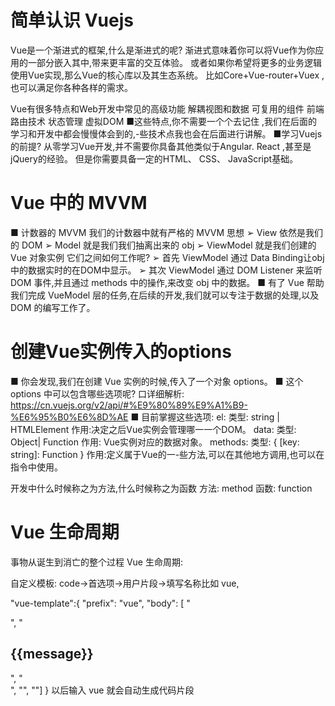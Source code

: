 # 简单认识 Vuejs
Vue是一个渐进式的框架,什么是渐进式的呢?
渐进式意味着你可以将Vue作为你应用的一部分嵌入其中,带来更丰富的交互体验。
或者如果你希望将更多的业务逻辑使用Vue实现,那么Vue的核心库以及其生态系统。
比如Core+Vue-router+Vuex ,也可以满足你各种各样的需求。

Vue有很多特点和Web开发中常见的高级功能
解耦视图和数据
可复用的组件
前端路由技术
状态管理
虚拟DOM
■这些特点,你不需要一个个去记住 ,我们在后面的学习和开发中都会慢慢体会到的,-些技术点我也会在后面进行讲解。
■学习Vuejs的前提?
从零学习Vue开发,并不需要你具备其他类似于Angular. React ,甚至是jQuery的经验。
但是你需要具备一定的HTML、 CSS、 JavaScript基础。

# Vue 中的 MVVM

■ 计数器的 MVVM
我们的计数器中就有严格的 MVVM 思想
➢ View 依然是我们的 DOM
➢ Model 就是我们我们抽离出来的 obj
➢ ViewModel 就是我们创建的 Vue 对象实例
它们之间如何工作呢?
➢ 首先 ViewModel 通过 Data Binding让obj 中的数据实时的在DOM中显示。
➢ 其次 ViewModel 通过 DOM Listener 来监听 DOM 事件,并且通过 methods 中的操作,来改变 obj 中的数据。
■ 有了 Vue 帮助我们完成 VueModel 层的任务,在后续的开发,我们就可以专注于数据的处理,以及 DOM 的编写工作了。

# 创建Vue实例传入的options

■ 你会发现,我们在创建 Vue 实例的时候,传入了一个对象 options。
■ 这个 options 中可以包含哪些选项呢?
口详细解析: https://cn.vuejs.org/v2/api/#%E9%80%89%E9%A1%B9-%E6%95%B0%E6%8D%AE
■ 目前掌握这些选项:
el:
  类型: string | HTMLElement
  作用:决定之后Vue实例会管理哪一一个DOM。
data:
  类型: Object| Function
  作用: Vue实例对应的数据对象。
methods:
  类型: { [key: string]: Function }
  作用:定义属于Vue的一-些方法,可以在其他地方调用,也可以在指令中使用。

开发中什么时候称之为方法,什么时候称之为函数
方法: method
函数: function

# Vue 生命周期

事物从诞生到消亡的整个过程
Vue 生命周期:

自定义模板:
  code->首选项->用户片段->填写名称比如 vue,

  "vue-template":{
		"prefix": "vue",
		"body": [
			"<div id='app'>",
			"	<h2>{{message}}</h2>",
			"</div>",
			"<script src='https://cdn.jsdelivr.net/npm/vue/dist/vue.js'></script>",
			"<script>",
			"const app = new Vue({",
			"	el:'#app',",
			"	data:{",
			"		message : '你好,vue'",
			"	}",
			"})",
			"</script>"]
	}
以后输入 vue 就会自动生成代码片段

